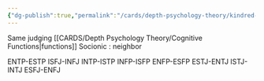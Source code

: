 ```yaml
---
{"dg-publish":true,"permalink":"/cards/depth-psychology-theory/kindred-pair/","noteIcon":"1","created":"2022-12-26T21:15:37.312+01:00","updated":"2023-05-27T15:34:43.759+02:00"}
---
```



Same judging [[CARDS/Depth Psychology Theory/Cognitive Functions\|functions]] 
Socionic : neighbor 

ENTP-ESTP
ISFJ-INFJ
INTP-ISTP
INFP-ISFP
ENFP-ESFP
ESTJ-ENTJ
ISTJ-INTJ
ESFJ-ENFJ

